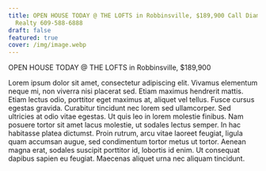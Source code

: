 ```yaml
---
title: OPEN HOUSE TODAY @ THE LOFTS in Robbinsville, $189,900 Call Diamond Homes
  Realty 609-588-6888
draft: false
featured: true
cover: /img/image.webp
---
```

OPEN HOUSE TODAY @ THE LOFTS in Robbinsville, $189,900

Lorem ipsum dolor sit amet, consectetur adipiscing elit. Vivamus elementum neque mi, non viverra nisi placerat sed. Etiam maximus hendrerit mattis. Etiam lectus odio, porttitor eget maximus at, aliquet vel tellus. Fusce cursus egestas gravida. Curabitur tincidunt nec lorem sed ullamcorper. Sed ultricies at odio vitae egestas. Ut quis leo in lorem molestie finibus. Nam posuere tortor sit amet lacus molestie, ut sodales lectus semper. In hac habitasse platea dictumst. Proin rutrum, arcu vitae laoreet feugiat, ligula quam accumsan augue, sed condimentum tortor metus ut tortor. Aenean magna erat, sodales suscipit porttitor id, lobortis id enim. Ut consequat dapibus sapien eu feugiat. Maecenas aliquet urna nec aliquam tincidunt.